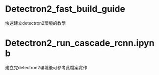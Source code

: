# Detectron2_fast_build_guide  

快速建立detectron2環境的教學  

# Detectron2_run_cascade_rcnn.ipynb
建立完detectron2環境後可參考此檔案實作